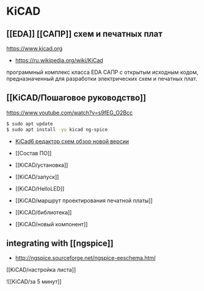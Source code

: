 # KiCAD
## [[EDA]] [[САПР]] схем и печатных плат

https://www.kicad.org

- https://ru.wikipedia.org/wiki/KiCad

программный комплекс класса EDA САПР с открытым исходным кодом, предназначенный для разработки электрических схем и печатных плат.

## [[KiCAD/Пошаговое руководство]]

https://www.youtube.com/watch?v=s9fEG_O2Bcc

```sh
$ sudo apt update
$ sudo apt install -yu kicad ng-spice
```

- [KiCad6 редактор схем обзор новой версии](https://www.youtube.com/watch?v=s9fEG_O2Bcc)

- [[Cостав ПО]]
- [[KiCAD/установка]]
- [[KiCAD/запуск]]
- [[KiCAD/HelloLED]]
- [[KiCAD/маршрут проектирования печатной платы]]
- [[KiCAD/библиотека]]
- [[KiCAD/новый компонент]]

## integrating with [[ngspice]]
- http://ngspice.sourceforge.net/ngspice-eeschema.html


[[KiCAD/настройка листа]]

![[KiCAD/за 5 минут]]
